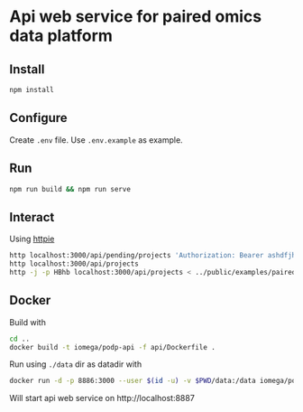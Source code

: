 # Api web service for paired omics data platform

## Install

```bash
npm install
```

## Configure

Create `.env` file. 
Use `.env.example` as example.

## Run

```bash
npm run build && npm run serve
```

## Interact

Using [httpie](https://httpie.org)
```bash
http localhost:3000/api/pending/projects 'Authorization: Bearer ashdfjhasdlkjfhalksdjhflak'
http localhost:3000/api/projects
http -j -p HBhb localhost:3000/api/projects < ../public/examples/paired_datarecord_MSV000078839_example.json 
```

## Docker

Build with
```bash
cd ..
docker build -t iomega/podp-api -f api/Dockerfile .
```

Run using `./data` dir as datadir with
```bash
docker run -d -p 8886:3000 --user $(id -u) -v $PWD/data:/data iomega/podp-api
```
Will start api web service on http://localhost:8887
